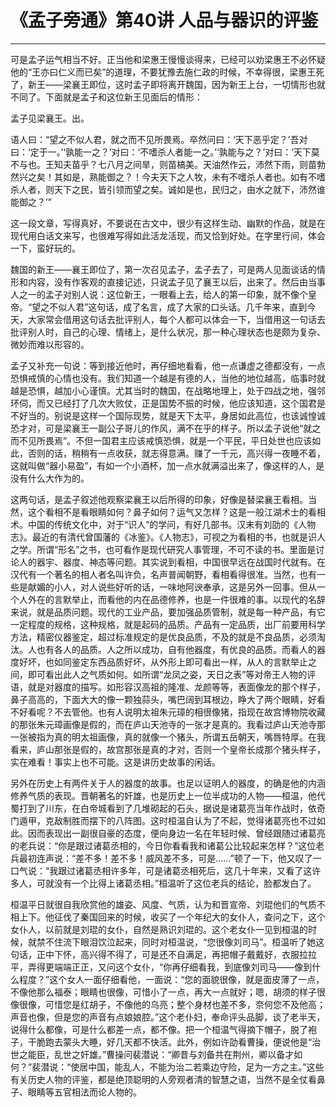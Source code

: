 # 《孟子旁通》第40讲 人品与器识的评鉴

------

可是孟子运气相当不好。正当他和梁惠王慢慢谈得来，已经可以劝梁惠王不必怀疑他的“王亦曰仁义而已矣”的道理，不要犹豫去施仁政的时候，不幸得很，梁惠王死了，新王——梁襄王即位，这时孟子即将离开魏国，因为新王上台，一切情形也就不同了。下面就是孟子和这位新王见面后的情形：

孟子见梁襄王。出。

语人曰：“望之不似人君，就之而不见所畏焉。卒然问曰：‘天下恶乎定？’吾对曰：‘定于一。’‘孰能一之？’对曰：‘不嗜杀人者能一之。’‘孰能与之？’对曰：‘天下莫不与也。王知夫苗乎？七八月之间旱，则苗槁美。天油然作云，沛然下雨，则苗勃然兴之矣！其如是，熟能御之？！今夫天下之人牧，未有不嗜杀人者也。如有不嗜杀人者，则天下之民，皆引领而望之矣。诚如是也，民归之，由水之就下，沛然谁能御之？’”

这一段文章，写得真好，不要说在古文中，很少有这样生动、幽默的作品，就是在现代用白话文来写，也很难写得如此活龙活现，而又恰到好处。在字里行间，体会一下，蛮好玩的。

魏国的新王——襄王即位了，第一次召见孟子，孟子去了，可是两人见面谈话的情形和内容，没有作客观的直接记述，只说孟子见了襄王以后，出来了。然后由当事人之一的孟子对别人说：这位新王，一眼看上去，给人的第一印象，就不像个皇帝。“望之不似人君”这句话，成了名言，成了大家的口头话。几千年来，直到今天，大家常会借用这句话去批评别人，每个人都可以体会一下，当借用这一句话去批评别人时，自己的心理、情绪上，是什么状况，那一种心理状态也是颇为复杂、微妙而难以形容的。

孟子又补充一句说：等到接近他时，再仔细地看看，他一点谦虚之德都没有，一点恐惧戒慎的心情也没有。我们知道一个越是有德的人，当他的地位越高，临事时就越是恐惧，越加小心谨慎。尤其当时的魏国，在战略地理上，处于四战之地，强邻环伺，而又已经打了几次大败仗，正是国势不振的时候，他应该知道，这个国君是不好当的。别说是这样一个国际现势，就是天下太平，身居如此高位，也该诚惶诚恐才对，可是梁襄王一副公子哥儿的作风，满不在乎的样子。所以孟子说他“就之而不见所畏焉”。不但一国君主应该戒慎恐惧，就是一个平民，平日处世也应该如此，否则的话，稍稍有一点收获，就志得意满。赚了一千元，高兴得一夜睡不着，这就叫做“器小易盈”，有如一个小酒杯，加一点水就满溢出来了，像这样的人，是没有什么大作为的。

这两句话，是孟子叙述他观察梁襄王以后所得的印象，好像是替梁襄王看相。当然，这个看相不是看眼睛如何？鼻子如何？运气又怎样？这是一般江湖术士的看相术。中国的传统文化中，对于“识人”的学问，有好几部书。汉末有刘劭的《人物志》。最近的有清代曾国藩的《冰鉴》。《人物志》，可视之为看相的书，也就是识人之学。所谓“形名”之书，也可看作是现代研究人事管理，不可不读的书。里面是讨论人的器宇、器度、神态等问题。其实说到看相，中国很早远在战国时代就有。在汉代有一个著名的相人者名叫许负，名声普闻朝野，看相看得很准。当然，也有一些是献媚的小人，对人说些好听的话，一味地阿谀奉承，这是另外一回事。但从一个人外在的言默举止，而看他的内在品德修养，也是一件很难的事。以现代的名辞来说，就是品质问题。现代的工业产品，要加强品质管制，就是每一种产品，有它一定程度的规格，这种规格，就是起码的品质。产品有一定品质，出厂前要用科学方法，精密仪器鉴定，超过标准规定的是优良品质，不及的就是不良品质，必须淘汰。人也有各人的品质。人之所以成功，自有他器度，有优良的品质。而看人的器度好坏，也如同鉴定东西品质好坏，从外形上即可看出一样，从人的言默举止之间，即可看出此人之气质如何。如所谓“龙凤之姿，天日之表”等对帝王人物的评语，就是对器度的描写。如形容汉高祖的隆准、龙颜等等，表面像龙的那个样子，鼻子高高的，下面大大的像一颗独蒜头，嘴巴阔到耳根边，睁大了两个眼睛，好看不好看呢？不去管他。也有人说明太祖朱元璋的相很像猪，指现在故宫博物院收藏的那张朱元璋画像是假的，而在庐山天池寺的一张才是真的。我看过庐山天池寺那一张被指为真的明太祖画像，真的就像一个猪头，所谓五岳朝天，嘴唇特厚。在我看来，庐山那张是假的，故宫那张是真的才对，否则一个皇帝长成那个猪头样子，实在难看！事实上也不可能。这是讲历史故事的闲话。

另外在历史上有两件关于人的器度的故事。也足以证明人的器度，的确是他的内涵修养气质的表现。晋朝著名的奸雄，也是历史上一位半成功的人物——桓温，他代蜀打到了川东，在白帝城看到了几堆砌起的石头，据说是诸葛亮当年作战时，依奇门遁甲，克敌制胜而摆下的八阵图。这时桓温自认为了不起，觉得诸葛亮也不过如此。因而表现出一副很自豪的态度，便向身边一名在年轻时候、曾经跟随过诸葛亮的老兵说：“你是跟过诸葛丞相的，今日你看看我和诸葛公比较起来怎样？”这位老兵最初连声说：“差不多！差不多！威风差不多，可是……”顿了一下，他又叹了一口气说：“我跟过诸葛丞相许多年，可是诸葛丞相死后，这几十年来，又看了这许多人，可就没有一个比得上诸葛丞相。”桓温听了这位老兵的结论，脸都发白了。

桓温平日就很自我欣赏他的雄姿、风度、气质，认为和晋宣帝、刘琨他们的气质不相上下。他征伐了秦国回来的时候，收买了一个年纪大的女仆人，查问之下，这个女仆人，以前就是刘琨的女仆，自然是熟识刘琨的。这个老女仆一见到桓温的时候，就禁不住流下眼泪饮泣起来，同时对桓温说，“您很像刘司马”。桓温听了她这句话，正中下怀，高兴得不得了，可是还不自满足，再把帽子戴戴好，衣服拉拉平，弄得更端端正正，又问这个女仆，“你再仔细看我，到底像刘司马——像到什么程度？”这个女人一面仔细看他，一面说：“您的面貌很像，就是面皮薄了一点，不像他那么福泰；眼睛也很像，可惜小了一点，再大一点就好；嗯，胡须的样子很像很像，可惜您是红胡子，不像他的乌亮；整个身材也差不多，奈何您不及他高；声音也像，但是您的声音有点娘娘腔。”这个老仆妇，奉命评头品脚，谈了老半天，说得什么都像，可是什么都差一点，都不像。把一个桓温气得摘下帽子，脱了袍子，干脆跑去蒙头大睡，好几天都不快活。此外，例如许劭看曹操，便说他是“治世之能臣，乱世之奸雄。”曹操问裴潜说：“卿昔与刘备共在荆州，卿以备才如何？”裴潜说：“使居中国，能乱人，不能为治二若乘边守险，足为一方之主。”这些有关历史人物的评鉴，都是绝顶聪明的人旁观者清的智慧之语，当然不是全仗看鼻子、眼睛等五官相法而论人物的。

